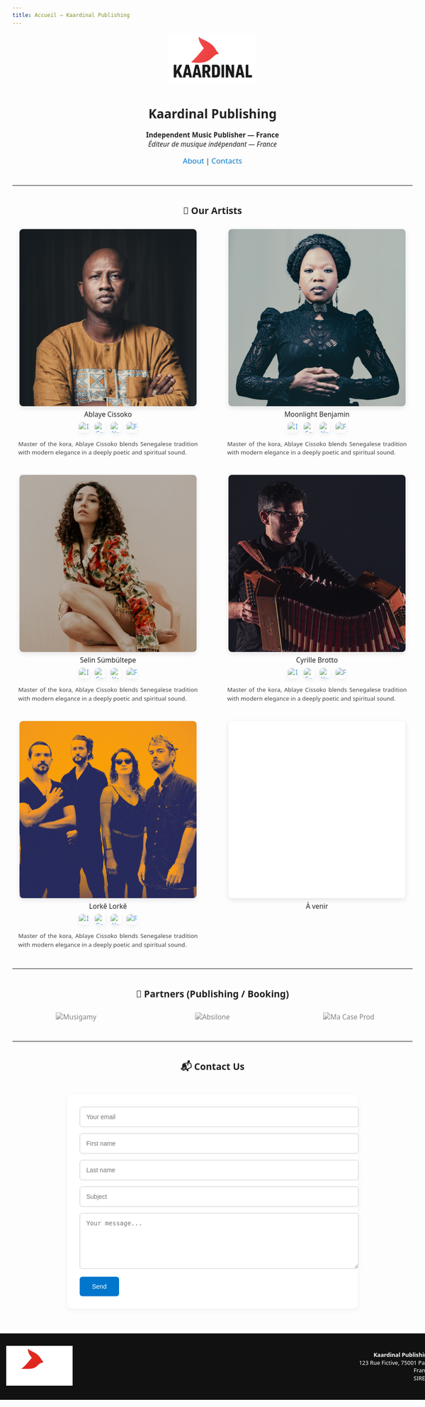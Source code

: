 ```yaml
---
title: Accueil — Kaardinal Publishing
---
```


<style>
  body {
    font-family: 'Segoe UI', 'Helvetica Neue', sans-serif;
    max-width: 960px;
    margin: 0 auto;
    padding: 2em;
    color: #222;
    background-color: #fdfdfd;
  }

  h1, h2, h3 {
    text-align: center;
    margin-top: 1.5em;
  }

  p, a {
    text-align: center;
    font-size: 1.1em;
  }

  a {
    color: #0077cc;
    text-decoration: none;
  }

  a:hover {
    text-decoration: underline;
  }

  hr {
    border: none;
    border-top: 2px solid #eee;
    margin: 3em 0;
  }

  .gallery {
    display: grid;
    grid-template-columns: repeat(2, 1fr);
    gap: 40px;
    justify-content: center;
    margin: 2em auto;
  }

  .gallery-item {
    text-align: center;
  }

  .gallery img {
    width: 400px;
    height: 400px;
    object-fit: cover;
    display: block;
    margin: auto;
    border-radius: 8px;
    box-shadow: 0 4px 12px rgba(0,0,0,0.1);
  }

  .gallery .caption {
    margin-top: 0.5em;
    font-weight: 500;
    font-size: 1.1em;
  }

  .gallery-partners {
    display: grid;
    grid-template-columns: repeat(auto-fit, minmax(150px, 1fr));
    gap: 20px;
    align-items: center;
    justify-items: center;
    margin: 2em auto;
  }

  .gallery-partners img {
    max-width: 160px;
    height: auto;
    object-fit: contain;
    filter: grayscale(100%);
    opacity: 0.8;
    transition: 0.3s;
  }

  .gallery-partners img:hover {
    filter: none;
    opacity: 1;
  }

  form {
    max-width: 600px;
    margin: 3em auto;
    background: #fff;
    padding: 2em;
    border-radius: 10px;
    box-shadow: 0 4px 14px rgba(0, 0, 0, 0.05);
  }

  form input,
  form textarea {
    width: 100%;
    padding: 1em;
    margin-bottom: 1em;
    border: 1px solid #ccc;
    border-radius: 6px;
    font-size: 1em;
  }

  form button {
    background-color: #0077cc;
    color: white;
    padding: 1em 2em;
    border: none;
    border-radius: 6px;
    font-size: 1em;
    cursor: pointer;
    transition: background-color 0.3s;
  }

  form button:hover {
    background-color: #005fa3;
  }


  footer {
    background-color: #111;
    color: #fff;
    padding: 2em 1em;
    margin-top: 4em;
    width: 100vw;
    position: relative;
    left: 50%;
    right: 50%;
    margin-left: -50vw;
    margin-right: -50vw;
  }


  .footer-container {
    display: flex;
    flex-wrap: wrap;
    justify-content: space-between;
    align-items: center;
    max-width: 960px;
    margin: 0 auto;
  }

  .footer-logo img {
    max-width: 150px;
    height: auto;
  }

  .footer-info {
    font-size: 0.9em;
    line-height: 1.4em;
    text-align: right;
  }

  .social-links {
    margin-top: 0.5em;
    display: flex;
    justify-content: center;
    gap: 12px;
  }
  
  .social-links img {
    width: 24px;
    height: 24px;
    opacity: 0.7;
    transition: 0.2s;
  }
  
  .social-links img:hover {
    opacity: 1;
    transform: scale(1.1);
  }

  .artist-description {
    margin-top: 1.2em;        /* ↑ plus d'espace avec les logos */
    font-size: 0.95em;
    color: #444;
    line-height: 1.5;
    padding: 0 1em;
    text-align: justify;      /* ← texte justifié */
  }



  @media(max-width: 600px) {
    .gallery {
      grid-template-columns: 1fr;
    }
    .footer-container {
      flex-direction: column;
      gap: 1em;
      text-align: center;
    }
    .footer-info {
      text-align: center;
    }
  }
</style>

<!-- Logo -->
<p style="text-align:center;">
  <img src="assets/images/logo-kaardinal-web-black-transparent.png" alt="Kaardinal Publishing Logo" style="max-width:200px;">
</p>

# Kaardinal Publishing

**Independent Music Publisher — France**  
*Éditeur de musique indépendant — France*

<p>
  <a href="about.md">About</a> |
  <a href="contacts.md">Contacts</a>
</p>

---

## 🎵 Our Artists

<div class="gallery">
  <div class="gallery-item">
    <a href="artist1.md"><img src="assets/images/ablaye-cissoko.jpg" alt="Ablaye Cissoko"></a>
    <div class="caption">Ablaye Cissoko</div>
    <div class="social-links">
      <a href="https://instagram.com/ablayecissoko" target="_blank"><img src="https://cdn.simpleicons.org/instagram/000000" alt="Instagram"></a>
      <a href="https://open.spotify.com/artist/xxxxx" target="_blank"><img src="https://cdn.simpleicons.org/spotify/000000" alt="Spotify"></a>
      <a href="https://youtube.com/channel/xxxxx" target="_blank"><img src="https://cdn.simpleicons.org/youtube/000000" alt="YouTube"></a>
      <a href="https://facebook.com/ablayecissoko" target="_blank"><img src="https://cdn.simpleicons.org/facebook/000000" alt="Facebook"></a>
    </div>
    <div class="artist-description">
      Master of the kora, Ablaye Cissoko blends Senegalese tradition with modern elegance in a deeply poetic and spiritual sound.
    </div>   
  </div>
  
  <div class="gallery-item">
    <a href="artist2.md"><img src="assets/images/moonlight-benjamin.jpg" alt="Moonlight Benjamin"></a>
    <div class="caption">Moonlight Benjamin</div>
   <div class="social-links">
      <a href="https://instagram.com/ablayecissoko" target="_blank"><img src="https://cdn.simpleicons.org/instagram/000000" alt="Instagram"></a>
      <a href="https://open.spotify.com/artist/xxxxx" target="_blank"><img src="https://cdn.simpleicons.org/spotify/000000" alt="Spotify"></a>
      <a href="https://youtube.com/channel/xxxxx" target="_blank"><img src="https://cdn.simpleicons.org/youtube/000000" alt="YouTube"></a>
      <a href="https://facebook.com/ablayecissoko" target="_blank"><img src="https://cdn.simpleicons.org/facebook/000000" alt="Facebook"></a>
    </div>
     <div class="artist-description">
        Master of the kora, Ablaye Cissoko blends Senegalese tradition with modern elegance in a deeply poetic and spiritual sound.
     </div>   
  </div>
  
  <div class="gallery-item">
    <a href="artist3.md"><img src="assets/images/selin-sumbultepe.jpg" alt="Selin Sümbültepe"></a>
    <div class="caption">Selin Sümbültepe</div>
    <div class="social-links">
      <a href="https://instagram.com/ablayecissoko" target="_blank"><img src="https://cdn.simpleicons.org/instagram/000000" alt="Instagram"></a>
      <a href="https://open.spotify.com/artist/xxxxx" target="_blank"><img src="https://cdn.simpleicons.org/spotify/000000" alt="Spotify"></a>
      <a href="https://youtube.com/channel/xxxxx" target="_blank"><img src="https://cdn.simpleicons.org/youtube/000000" alt="YouTube"></a>
      <a href="https://facebook.com/ablayecissoko" target="_blank"><img src="https://cdn.simpleicons.org/facebook/000000" alt="Facebook"></a>
    </div>
    <div class="artist-description">
        Master of the kora, Ablaye Cissoko blends Senegalese tradition with modern elegance in a deeply poetic and spiritual sound.
    </div>   
  </div>
  
  <div class="gallery-item">
    <a href="artist4.md"><img src="assets/images/cyrille-brotto.jpg" alt="Cyrille Brotto"></a>
    <div class="caption">Cyrille Brotto</div>
    <div class="social-links">
      <a href="https://instagram.com/ablayecissoko" target="_blank"><img src="https://cdn.simpleicons.org/instagram/000000" alt="Instagram"></a>
      <a href="https://open.spotify.com/artist/xxxxx" target="_blank"><img src="https://cdn.simpleicons.org/spotify/000000" alt="Spotify"></a>
      <a href="https://youtube.com/channel/xxxxx" target="_blank"><img src="https://cdn.simpleicons.org/youtube/000000" alt="YouTube"></a>
      <a href="https://facebook.com/ablayecissoko" target="_blank"><img src="https://cdn.simpleicons.org/facebook/000000" alt="Facebook"></a>
    </div>
     <div class="artist-description">
        Master of the kora, Ablaye Cissoko blends Senegalese tradition with modern elegance in a deeply poetic and spiritual sound.
     </div>   
  </div>
  
  <div class="gallery-item">
    <a href="artist5.md"><img src="assets/images/lorke-lorke.jpg" alt="Lorkê Lorkê"></a>
    <div class="caption">Lorkê Lorkê</div>
    <div class="social-links">
      <a href="https://instagram.com/ablayecissoko" target="_blank"><img src="https://cdn.simpleicons.org/instagram/000000" alt="Instagram"></a>
      <a href="https://open.spotify.com/artist/xxxxx" target="_blank"><img src="https://cdn.simpleicons.org/spotify/000000" alt="Spotify"></a>
      <a href="https://youtube.com/channel/xxxxx" target="_blank"><img src="https://cdn.simpleicons.org/youtube/000000" alt="YouTube"></a>
      <a href="https://facebook.com/ablayecissoko" target="_blank"><img src="https://cdn.simpleicons.org/facebook/000000" alt="Facebook"></a>
    </div>
    <div class="artist-description">
        Master of the kora, Ablaye Cissoko blends Senegalese tradition with modern elegance in a deeply poetic and spiritual sound.
    </div>   
  </div>
  
  <div class="gallery-item">
    <a href="artist6.md"><img src="assets/images/vide.jpg" alt=""></a>
    <div class="caption">À venir</div>  
  </div>
</div>

---

## 🤝 Partners (Publishing / Booking)

<div class="gallery-partners">
  <a href="#"><img src="assets/images/logo-musigamy.png" alt="Musigamy"></a>
  <a href="#"><img src="assets/images/logo-absilone.png" alt="Absilone"></a>
  <a href="#"><img src="assets/images/logo-ma-case.png" alt="Ma Case Prod"></a>
</div>

---

## 📬 Contact Us

<form action="https://formsubmit.co/contact@kaardinal-publishing.com" method="POST">
  <input type="hidden" name="_captcha" value="false">
  <input type="email" name="email" placeholder="Your email" required>
  <input type="text" name="firstname" placeholder="First name" required>
  <input type="text" name="lastname" placeholder="Last name" required>
  <input type="text" name="subject" placeholder="Subject" required>
  <textarea name="message" placeholder="Your message..." rows="6" required></textarea>
  <button type="submit">Send</button>
</form>

<footer>
  <div class="footer-container">
    <div class="footer-logo">
      <img src="assets/images/logo-kaardinal-web-white-transparent.png" alt="Kaardinal Publishing logo">
    </div>
    <div class="footer-info">
      <strong>Kaardinal Publishing</strong><br>
      123 Rue Fictive, 75001 Paris<br>
      France<br>
      SIRET : 
    </div>
  </div>
</footer>
